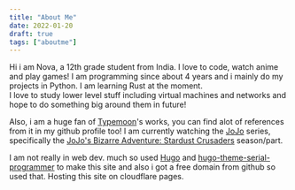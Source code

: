 ```yaml
---
title: "About Me"
date: 2022-01-20
draft: true
tags: ["aboutme"]
---
```


Hi i am Nova, a 12th grade student from India. I love to code, watch anime and play games! I am programming since about 4 years and i mainly do my projects in Python. I am learning Rust at the
moment.  
I love to study lower level stuff including virtual machines and networks and hope to do 
something big around them in future!

Also, i am a huge fan of [Typemoon](https://en.wikipedia.org/wiki/Type-Moon)'s works, 
you can find alot of references from it in my github profile too!
I am currently watching the [JoJo](https://en.wikipedia.org/wiki/JoJo%27s_Bizarre_Adventure) 
series, specifically the
[JoJo's Bizarre Adventure: Stardust Crusaders](https://en.wikipedia.org/wiki/JoJo%27s_Bizarre_Adventure:_Stardust_Crusaders) season/part.

I am not really in web dev. much so used [Hugo](https://gohugo.io/) and 
[hugo-theme-serial-programmer](https://github.com/sharadcodes/hugo-theme-serial-programmer) to make 
this site and also i got a free
domain from github so used that. Hosting this site on cloudflare pages.
